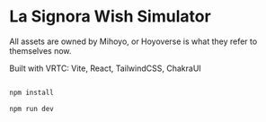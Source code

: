 # La Signora Wish Simulator

All assets are owned by Mihoyo, or Hoyoverse is what they refer to themselves now.

Built with VRTC:
Vite, React, TailwindCSS, ChakraUI

```javascript

npm install

npm run dev

```
